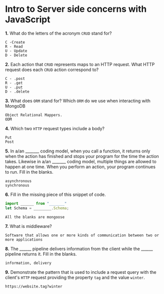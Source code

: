 # Intro to Server side concerns with JavaScript

**1.** What do the letters of the acronym `CRUD` stand for?
<!-- enter you answer in the space below -->
```
C -Create
R - Read
U - Update
D - Delete
```
**2.** Each action that `CRUD` represents maps to an HTTP request. What HTTP request does each `CRUD` action correspond to?
<!-- enter you answer in the space below -->
```
C - .post
R - .get
U - .put
D - .delete
```
**3.** What does `ORM` stand for? Which `ORM` do we use when interacting with MongoDB
<!-- enter you answer in the space below -->
```
Object Relational Mappers.
ODM
```
**4.** Which two `HTTP` request types include a body?
<!-- enter you answer in the space below -->
```
Put
Post
```
**5.** In a/an _______ coding model, when you call a function, it returns only when the action has finished and stops your program for the time the action takes. Likewise in a/an _______ coding model, multiple things are allowed to happen at one time. When you perform an action, your program continues to run.  Fill in the blanks.
<!-- enter you answer in the space below -->
```
asynchronous
synchronous
```

**6.** Fill in the missing piece of this snippet of code.
```js
import ______ from "_______"
let Schema = ________.Schema;
```
<!-- enter you answer in the space below -->
```
All the blanks are mongoose
```
**7.** What is middleware?
<!-- enter you answer in the space below -->
```
Software that allows one or more kinds of communication between two or more applications
```
**8.** The ______ pipeline delivers information from the client while the ______ pipeline returns it. Fill in the blanks. 
<!-- enter you answer in the space below -->
```
information, delivery
```
**9.** 
Demonstrate the pattern that is used to include a request query with the client's `HTTP` request providing the property `tag` and the value `winter`.
<!-- enter you answer in the space below -->
```
https://website.tag?winter
```